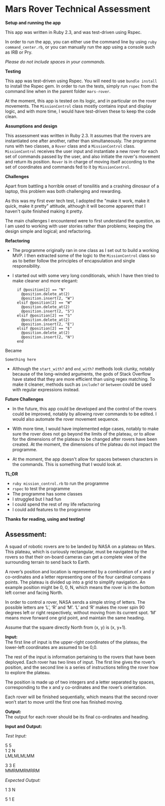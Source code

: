 # Mars Rover Technical Assessment

**Setup and running the app**

This app was written in Ruby 2.3, and was test-driven using Rspec.

In order to run the app, you can either use the command line by using `ruby command_center.rb`, or you can manually run the app using a console such as IRB or Pry.

*Please do not include spaces in your commands.*

**Testing**

This app was test-driven using Rspec. You will need to use `bundle install` to install the Rspec gem. In order to run the tests, simply run `rspec` from the command line when in the parent folder `mars-rover`.

At the moment, this app is tested on its logic, and in particular on the rover movements. The `MissionControl` class mostly contains input and display logic, and with more time, I would have test-driven these to keep the code clean.

**Assumptions and design**

This assessment was written in Ruby 2.3. It assumes that the rovers are instantiated one after another, rather than simultaneously. The programme runs with two classes, a `Rover` class and a `MissionControl` class. `MissionControl` receives the user input and instantiate a new rover for each set of commands passed by the user, and also initiate the rover's movement and return its position. `Rover` is in charge of moving itself according to the set of coordinates and commands fed to it by `MissionControl`.

**Challenges**

Apart from battling a horrible onset of tonsilitis and a crashing dinosaur of a laptop, this problem was both challenging and rewarding.

As this was my first ever tech test, I adopted the "make it work, make it quick, make it pretty" attitude, although it will become apparent that I haven't quite finished making it pretty.

The main challenges I encountered were to first understand the question, as I am used to working with user stories rather than problems; keeping the design simple and logical; and refactoring.

**Refactoring**

- The programme originally ran in one class as I set out to build a working MVP. I then extracted some of the logic to the `MissionControl` class so as to better follow the principles of encapsulation and single responsibility.

- I started out with some very long conditionals, which I have then tried to make cleaner and more elegant:

  ```
    if @position[2] == "N"
      @position.delete_at(2)
      @position.insert(2, "W")
    elsif @position[2] == "W"
      @position.delete_at(2)
      @position.insert(2, "S")
    elsif @position[2] == "S"
      @position.delete_at(2)
      @position.insert(2, "E")
    elsif @position[2] == "E"
      @position.delete_at(2)
      @position.insert(2, "N")
    end
  ```

Became

```
Something here
```

- Although the `start_with?` and `end_with?` methods look clunky, notably because of the long-winded arguments, the gods of Stack Overflow have stated that they are more efficient than using regex matching. To make it cleaner, methods such as `include?` or `between` could be used with regular expressions instead.

**Future Challenges**

- In the future, this app could be developed and the control of the rovers could be improved, notably by allowing rover commands to be edited. I would also automate the rover movement sequence.

- With more time, I would have implemented edge cases, notably to make sure the rover does not go beyond the limits of the plateau, or to allow for the dimensions of the plateau to be changed after rovers have been created. At the moment, the dimensions of the plateau do not impact the programme.

- At the moment, the app doesn't allow for spaces between characters in the commands. This is something that I would look at.

**TL;DR**
- `ruby mission_control.rb` to run the programme
- `rspec` to test the programme
- The programme has some classes
- I struggled but I had fun
- I could spend the rest of my life refactoring
- I could add features to the programme

**Thanks for reading, using and testing!**

## Assessment:
A squad of robotic rovers are to be landed by NASA on a plateau on Mars. This plateau, which is curiously rectangular, must be navigated by the rovers so that their on-board cameras can get a complete view of the surrounding terrain to send back to Earth.

A rover’s position and location is represented by a combination of x and y co-ordinates and a letter representing one of the four cardinal compass points. The plateau is divided up into a grid to simplify navigation. An example position might be 0, 0, N, which means the rover is in the bottom left corner and facing North.

In order to control a rover, NASA sends a simple string of letters. The possible letters are ‘L’, ‘R’ and ‘M’. ‘L’ and ‘R’ makes the rover spin 90 degrees left or right respectively, without moving from its current spot. ‘M’ means move forward one grid point, and maintain the same heading.

Assume that the square directly North from (x, y) is (x, y+1).

**Input:**  
The first line of input is the upper-right coordinates of the plateau, the lower-left coordinates are assumed to be 0,0.

The rest of the input is information pertaining to the rovers that have been deployed. Each rover has two lines of input. The first line gives the rover’s position, and the second line is a series of instructions telling the rover how to explore the plateau.

The position is made up of two integers and a letter separated by spaces, corresponding to the x and y co-ordinates and the rover’s orientation.

Each rover will be finished sequentially, which means that the second rover won’t start to move until the first one has finished moving.

**Output:**  
The output for each rover should be its final co-ordinates and heading.

**Input and Output:**

*Test Input:*

5 5  
1 2 N  
LMLMLMLMM

3 3 E  
MMRMMRMRRM

*Expected Output:*

1 3 N

5 1 E
